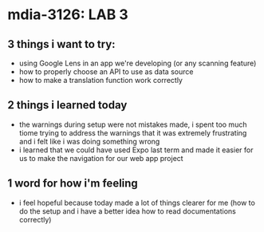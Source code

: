 # mdia-3126: LAB 3

## 3 things i want to try:
- using Google Lens in an app we're developing (or any scanning feature)
- how to properly choose an API to use as data source
- how to make a translation function work correctly

## 2 things i learned today
- the warnings during setup were not mistakes made, i spent too much tiome trying to address the warnings that it was extremely frustrating and i felt like i was doing something wrong
- i learned that we could have used Expo last term and made it easier for us to make the navigation for our web app project

## 1 word for how i'm feeling
- i feel hopeful because today made a lot of things clearer for me (how to do the setup and i have a better idea how to read documentations correctly)